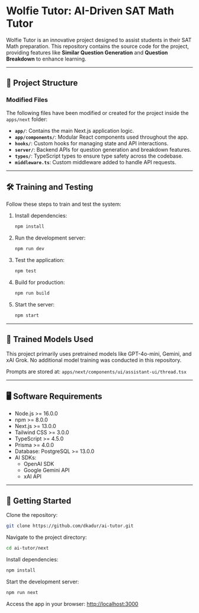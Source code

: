 # Wolfie Tutor: AI-Driven SAT Math Tutor

Wolfie Tutor is an innovative project designed to assist students in their SAT Math preparation. This repository contains the source code for the project, providing features like **Similar Question Generation** and **Question Breakdown** to enhance learning.

---

## 📂 Project Structure

### **Modified Files**
The following files have been modified or created for the project inside the `apps/next` folder:

- **`app/`**: Contains the main Next.js application logic.
- **`app/components/`**: Modular React components used throughout the app.
- **`hooks/`**: Custom hooks for managing state and API interactions.
- **`server/`**: Backend APIs for question generation and breakdown features.
- **`types/`**: TypeScript types to ensure type safety across the codebase.
- **`middleware.ts`**: Custom middleware added to handle API requests.

---

## 🛠️ Training and Testing

Follow these steps to train and test the system:

1. Install dependencies:
   ```bash
   npm install
   ```
2. Run the development server:
   ```bash
   npm run dev
   ```
3. Test the application:
   ```bash
   npm test
   ```
4. Build for production:
   ```bash
   npm run build
   ```
5. Start the server:
   ```bash
   npm start
   ```

---

## 🤖 Trained Models Used

This project primarily uses pretrained models like GPT-4o-mini, Gemini, and xAI Grok. No additional model training was conducted in this repository.

Prompts are stored at: `apps/next/components/ui/assistant-ui/thread.tsx`

---

## 🖥️ Software Requirements

- Node.js >= 16.0.0
- npm >= 8.0.0
- Next.js >= 13.0.0
- Tailwind CSS >= 3.0.0
- TypeScript >= 4.5.0
- Prisma >= 4.0.0
- Database: PostgreSQL >= 13.0.0
- AI SDKs:
  - OpenAI SDK
  - Google Gemini API
  - xAI API

---

## 🚀 Getting Started

Clone the repository:
```bash
git clone https://github.com/dkadur/ai-tutor.git
```

Navigate to the project directory:
```bash
cd ai-tutor/next
```

Install dependencies:
```bash
npm install
```

Start the development server:
```bash
npm run next
```

Access the app in your browser:
[http://localhost:3000](http://localhost:3000)
